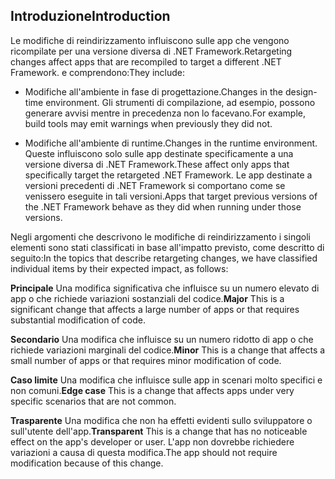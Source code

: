 ## <a name="introduction"></a><span data-ttu-id="e25a0-101">Introduzione</span><span class="sxs-lookup"><span data-stu-id="e25a0-101">Introduction</span></span>
<span data-ttu-id="e25a0-102">Le modifiche di reindirizzamento influiscono sulle app che vengono ricompilate per una versione diversa di .NET Framework.</span><span class="sxs-lookup"><span data-stu-id="e25a0-102">Retargeting changes affect apps that are recompiled to target a different .NET Framework.</span></span> <span data-ttu-id="e25a0-103">e comprendono:</span><span class="sxs-lookup"><span data-stu-id="e25a0-103">They include:</span></span>

* <span data-ttu-id="e25a0-104">Modifiche all'ambiente in fase di progettazione.</span><span class="sxs-lookup"><span data-stu-id="e25a0-104">Changes in the design-time environment.</span></span> <span data-ttu-id="e25a0-105">Gli strumenti di compilazione, ad esempio, possono generare avvisi mentre in precedenza non lo facevano.</span><span class="sxs-lookup"><span data-stu-id="e25a0-105">For example, build tools may emit warnings when previously they did not.</span></span>

* <span data-ttu-id="e25a0-106">Modifiche all'ambiente di runtime.</span><span class="sxs-lookup"><span data-stu-id="e25a0-106">Changes in the runtime environment.</span></span> <span data-ttu-id="e25a0-107">Queste influiscono solo sulle app destinate specificamente a una versione diversa di .NET Framework.</span><span class="sxs-lookup"><span data-stu-id="e25a0-107">These affect only apps that specifically target the retargeted .NET Framework.</span></span> <span data-ttu-id="e25a0-108">Le app destinate a versioni precedenti di .NET Framework si comportano come se venissero eseguite in tali versioni.</span><span class="sxs-lookup"><span data-stu-id="e25a0-108">Apps that target previous versions of the .NET Framework behave as they did when running under those versions.</span></span>

<span data-ttu-id="e25a0-109">Negli argomenti che descrivono le modifiche di reindirizzamento i singoli elementi sono stati classificati in base all'impatto previsto, come descritto di seguito:</span><span class="sxs-lookup"><span data-stu-id="e25a0-109">In the topics that describe retargeting changes, we have classified individual items by their expected impact, as follows:</span></span>

<span data-ttu-id="e25a0-110">**Principale** Una modifica significativa che influisce su un numero elevato di app o che richiede variazioni sostanziali del codice.</span><span class="sxs-lookup"><span data-stu-id="e25a0-110">**Major** This is a significant change that affects a large number of apps or that requires substantial modification of code.</span></span>

<span data-ttu-id="e25a0-111">**Secondario** Una modifica che influisce su un numero ridotto di app o che richiede variazioni marginali del codice.</span><span class="sxs-lookup"><span data-stu-id="e25a0-111">**Minor** This is a change that affects a small number of apps or that requires minor modification of code.</span></span>

<span data-ttu-id="e25a0-112">**Caso limite** Una modifica che influisce sulle app in scenari molto specifici e non comuni.</span><span class="sxs-lookup"><span data-stu-id="e25a0-112">**Edge case** This is a change that affects apps under very specific scenarios that are not common.</span></span>

<span data-ttu-id="e25a0-113">**Trasparente** Una modifica che non ha effetti evidenti sullo sviluppatore o sull'utente dell'app.</span><span class="sxs-lookup"><span data-stu-id="e25a0-113">**Transparent** This is a change that has no noticeable effect on the app's developer or user.</span></span> <span data-ttu-id="e25a0-114">L'app non dovrebbe richiedere variazioni a causa di questa modifica.</span><span class="sxs-lookup"><span data-stu-id="e25a0-114">The app should not require modification because of this change.</span></span>
